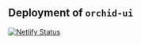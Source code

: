 ## Deployment of `orchid-ui`

[![Netlify Status](https://api.netlify.com/api/v1/badges/2558f2d9-b71e-45e9-80bd-0125475221f2/deploy-status)](https://app.netlify.com/sites/orchidui/deploys)